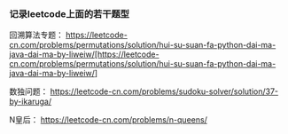 ### 记录leetcode上面的若干题型

回溯算法专题：
https://leetcode-cn.com/problems/permutations/solution/hui-su-suan-fa-python-dai-ma-java-dai-ma-by-liweiw/[https://leetcode-cn.com/problems/permutations/solution/hui-su-suan-fa-python-dai-ma-java-dai-ma-by-liweiw/]


数独问题：
https://leetcode-cn.com/problems/sudoku-solver/solution/37-by-ikaruga/

N皇后：
https://leetcode-cn.com/problems/n-queens/








